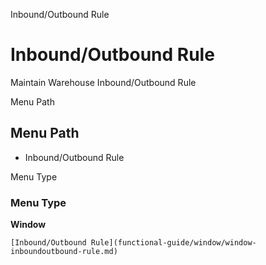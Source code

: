 
Inbound/Outbound Rule
# Inbound/Outbound Rule


Maintain Warehouse Inbound/Outbound Rule

Menu Path
## Menu Path



- Inbound/Outbound Rule

Menu Type
### Menu Type

**Window**


```
[Inbound/Outbound Rule](functional-guide/window/window-inboundoutbound-rule.md)
```